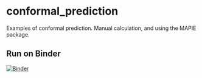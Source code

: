 # conformal_prediction

Examples of conformal prediction. Manual calculation, and using the MAPIE package.

## Run on Binder

[![Binder](https://mybinder.org/badge_logo.svg)](https://mybinder.org/v2/gh/MichaelAllen1966/conformal_prediction/main)


